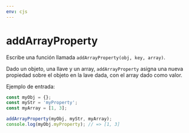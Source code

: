```yaml
---
env: cjs
---
```


# addArrayProperty

Escribe una función llamada `addArrayProperty(obj, key, array)`.

Dado un objeto, una llave y un array, `addArrayProperty` asigna una nueva
propiedad sobre el objeto en la lave dada, con el array dado como valor.

Ejemplo de entrada:

```js
const myObj = {};
const myStr = 'myProperty';
const myArray = [1, 3];

addArrayProperty(myObj, myStr, myArray);
console.log(myObj.myProperty); // => [1, 3]
```
